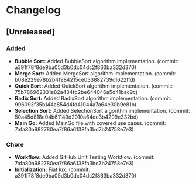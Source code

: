 # Changelog

## [Unreleased]

### Added

- **Bubble Sort:** Added BubbleSort algorithm implementation. (commit: a391f78f8de9ba05d3b0dc04dc2f863ba332d370)
- **Merge Sort:** Added MergeSort algorithm implementation. (commit: b08e229e78b2b4f984215ce033882739c1622ffd)
- **Quick Sort:** Added QuickSort algorithm implementation. (commit: 75b786962331a82a434fd2be644046a5d41bac9c)
- **Radix Sort:** Added RadixSort algorithm implementation. (commit: 996093f35b144a854d4fd41044a7a64e30b9e81b)
- **Selection Sort:** Added SelectionSort algorithm implementation. (commit: 50a45d818e04b61149d2010a64de3b4299e332bd)
- **Main Go:** Added MainGo file with covered use cases. (commit: 7afa80a982780ea7f86a6138fa3bd7b24758e7e3)

### Chore

- **Workflow:** Added GitHub Unit Testing Workflow. (commit: 7afa80a982780ea7f86a6138fa3bd7b24758e7e3)
- **Initialization:** Fiat lux. (commit: a391f78f8de9ba05d3b0dc04dc2f863ba332d370)